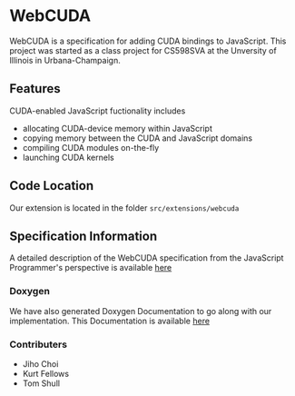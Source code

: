 # WebCUDA #

WebCUDA is a specification for adding CUDA bindings to JavaScript. This project
was started as a class project for CS598SVA at the Unversity of Illinois in
Urbana-Champaign.

## Features ##

CUDA-enabled JavaScript fuctionality includes

+ allocating CUDA-device memory within JavaScript
+ copying memory between the CUDA and JavaScript domains
+ compiling CUDA modules on-the-fly
+ launching CUDA kernels

## Code Location ##

Our extension is located in the folder `src/extensions/webcuda`

## Specification Information ##

A detailed description of the WebCUDA specification from the JavaScript Programmer's perspective is available [here](http://tshull226.synology.me/CS598SVA/JSDoc/index.html)

### Doxygen ###

We have also generated Doxygen Documentation to go along with our implementation. This Documentation is available [here](http://tshull226.synology.me/CS598SVA/doxygen/index.html)


### Contributers ###
* Jiho Choi
* Kurt Fellows
* Tom Shull

